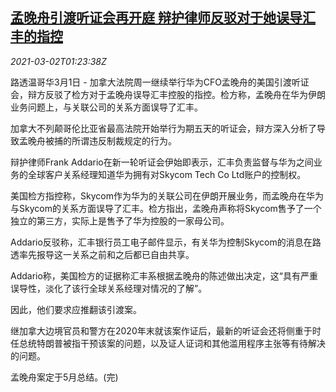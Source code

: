 <!--1614651794000-->
[孟晚舟引渡听证会再开庭 辩护律师反驳对于她误导汇丰的指控](https://cn.reuters.com/article/huawei-cfo-hearing-canada-0301-mon-idCNKCS2AU03H)
------

<div><i>2021-03-02T01:23:38Z</i></div><p>路透温哥华3月1日 - 加拿大法院周一继续举行华为CFO孟晚舟的美国引渡听证会，辩方反驳了检方对于孟晚舟误导汇丰控股的指控。检方称，孟晚舟在华为伊朗业务问题上，与关联公司的关系方面误导了汇丰。</p><p>加拿大不列颠哥伦比亚省最高法院开始举行为期五天的听证会，辩方深入分析了导致孟晚舟被捕的所谓违反制裁规定的行为。</p><p>辩护律师Frank Addario在新一轮听证会伊始即表示，汇丰负责监督与华为之间业务的全球客户关系经理知道华为拥有对Skycom Tech Co Ltd账户的控制权。</p><p>美国检方指控称，Skycom作为华为的关联公司在伊朗开展业务，而孟晚舟在华为与Skycom的关系方面误导了汇丰。检方指出，孟晚舟声称将Skycom售予了一个独立的第三方，实际上是售予了华为控股的一家母公司。</p><p>Addario反驳称，汇丰银行员工电子邮件显示，有关华为控制Skycom的消息在路透率先报导这一关系之前和之后都已自由共享。</p><p>Addario称，美国检方的证据称汇丰系根据孟晚舟的陈述做出决定，这“具有严重误导性，淡化了该行全球关系经理对情况的了解”。</p><p>因此，他们要求应推翻该引渡案。</p><p>继加拿大边境官员和警方在2020年末就该案作证后，最新的听证会还将侧重于时任总统特朗普被指干预该案的问题，以及证人证词和其他滥用程序主张等有待解决的问题。</p><p>孟晚舟案定于5月总结。(完)</p>
